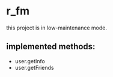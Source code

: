 # r\_fm
this project is in low-maintenance mode.

## implemented methods:
- user.getInfo
- user.getFriends
